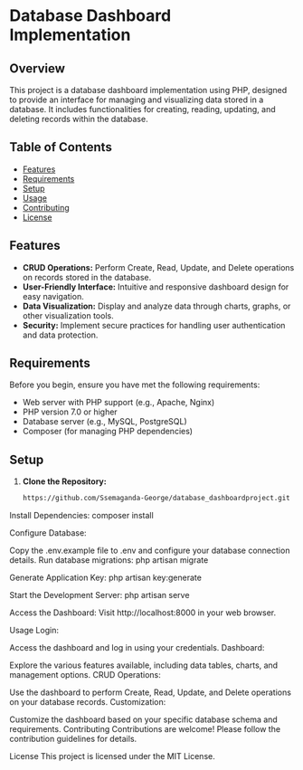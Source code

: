 
# Database Dashboard Implementation

## Overview

This project is a database dashboard implementation using PHP, designed to provide an interface for managing and visualizing data stored in a database. It includes functionalities for creating, reading, updating, and deleting records within the database.

## Table of Contents

- [Features](#features)
- [Requirements](#requirements)
- [Setup](#setup)
- [Usage](#usage)
- [Contributing](#contributing)
- [License](#license)

## Features

- **CRUD Operations:** Perform Create, Read, Update, and Delete operations on records stored in the database.
- **User-Friendly Interface:** Intuitive and responsive dashboard design for easy navigation.
- **Data Visualization:** Display and analyze data through charts, graphs, or other visualization tools.
- **Security:** Implement secure practices for handling user authentication and data protection.

## Requirements

Before you begin, ensure you have met the following requirements:

- Web server with PHP support (e.g., Apache, Nginx)
- PHP version 7.0 or higher
- Database server (e.g., MySQL, PostgreSQL)
- Composer (for managing PHP dependencies)

## Setup

1. **Clone the Repository:**
   ```bash
   https://github.com/Ssemaganda-George/database_dashboardproject.git
Install Dependencies:
composer install

Configure Database:

Copy the .env.example file to .env and configure your database connection details.
Run database migrations:
php artisan migrate

Generate Application Key:
php artisan key:generate

Start the Development Server:
php artisan serve

Access the Dashboard:
Visit http://localhost:8000 in your web browser.

Usage
Login:

Access the dashboard and log in using your credentials.
Dashboard:

Explore the various features available, including data tables, charts, and management options.
CRUD Operations:

Use the dashboard to perform Create, Read, Update, and Delete operations on your database records.
Customization:

Customize the dashboard based on your specific database schema and requirements.
Contributing
Contributions are welcome! Please follow the contribution guidelines for details.

License
This project is licensed under the MIT License.







